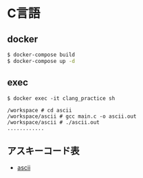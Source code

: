 # C言語

## docker
```bash
$ docker-compose build
$ docker-compose up -d
```

## exec
```
$ docker exec -it clang_practice sh

/workspace # cd ascii
/workspace/ascii # gcc main.c -o ascii.out
/workspace/ascii # ./ascii.out
............
```

## アスキーコード表
- [ascii](./workspace/ascii)
